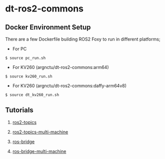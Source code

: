 # dt-ros2-commons

## Docker Environment Setup

There are a few Dockerfile building ROS2 Foxy to run in different platforms;
* For PC
```
$ source pc_run.sh
```
* For KV260 (argnctu/dt-ros2-commons:arm64)
```
$ source kv260_run.sh
```
* For KV260 (argnctu/dt-ros2-commons:daffy-arm64v8)
```
$ source dt_kv260_run.sh
```

## Tutorials

1. [ros2-topics](https://github.com/ARG-NCTU/dt-ros2-commons/blob/main/tutorials/01-ros2-topics.md)

2. [ros2-topics-multi-machine](https://github.com/ARG-NCTU/dt-ros2-commons/blob/main/tutorials/02-ros2-topics-multi-machine.md)

3. [ros-bridge](https://github.com/ARG-NCTU/dt-ros2-commons/blob/main/tutorials/03-ros-bridge.md)

4. [ros-bridge-multi-machine](https://github.com/ARG-NCTU/dt-ros2-commons/blob/main/tutorials/04-ros-bridge-multi-machine.md)

